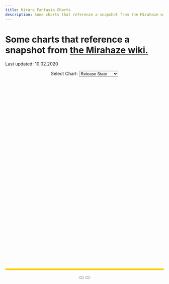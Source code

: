```yaml
---
title: Kirara Fantasia Charts
description: Some charts that reference a snapshot from the Mirahaze wiki.
---
```


# Some charts that reference a snapshot from [the Mirahaze wiki.](https://kirarafantasia.miraheze.org/wiki/Main_Page)
Last updated: 10.02.2020

<script src="assets/js/KiraraStats.js"></script>
<div style="text-align:center">
	<label for="chartselect">Select Chart: </label>
	<select id="chartselect">
		<optgroup label="5* Cards">
			<option value="0">Release State</option>
			<option value="2">Attributes</option>
			<option value="3">Classes</option>
			<option value="4">Class/Attribute</option>
		</optgroup>
		<optgroup label="Others">
			<option value="1">Rarities</option>
		</optgroup>
	</select>
</div>
<div id="chartarea" class="ui-widget-content" style="width: 100%; min-height: 400px; height: 600px; margin: 10px auto; border-bottom: 5px solid #FFCC00;">
	<canvas id="myChart"></canvas>
</div>
<div style="text-align:center">
	<button id="chartplus"></button>
	<button id="chartminus"></button>
</div>